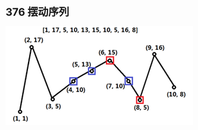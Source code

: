 # 376 摆动序列


![Alt text](https://github.com/scottkaykay/practice-codes/blob/master/Screenshots/1.png)
